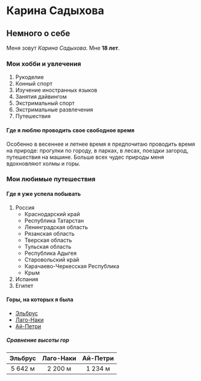 # Карина Садыхова
## Немного о себе
Меня зовут _Карина Садыхова_. Мне **18 лет**.
### Мои хобби и увлечения
1. Рукоделие
2. Конный спорт
3. Изучение иностранных языков
4. Занятия дайвингом
5. Экстримальный спорт
6. Экстримальные развлечения
7. Путешествия
#### Где я люблю проводить свое свободное время
Особенно в весеннее и летнее время я предпочитаю проводить время на природе: прогулки по городу, в парках, в лесах, поездки загород, путешествия на машине. Больше всех чудес природы меня вдохновляют холмы и горы.
### Мои любимые путешествия
#### Где я уже успела побывать
1. Россия
    - Краснодарский край
    - Республика Татарстан
    - Ленинградская область
    - Рязанская область
    - Тверская область
    - Тульская область
    - Республика Адыгея
    - Старовольский край
    - Карачаево-Черкесская Республика
    - Крым
2. Испания 
3. Египет
#### Горы, на которых я была
+ [Эльбрус](http://fb.ru/article/147896/elbrus---gora-na-bolshom-kavkaze)
+ [Лаго-Наки](http://fb.ru/article/123213/lagonaki-dostoprimechatelnosti---nastoyaschie-chudesa)
+ [Ай-Петри](http://fb.ru/article/357334/kak-dobratsya-do-ay-petri-iz-yaltyi---opisanie-osobennosti-i-rekomendatsii)
##### Сравнение высоты гор
Эльбрус|Лаго-Наки|Ай-Петри
:---:|:---:|:---:
5 642 м|2 200 м|1 234 м
